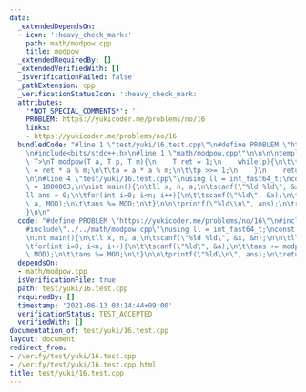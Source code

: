 ```yaml
---
data:
  _extendedDependsOn:
  - icon: ':heavy_check_mark:'
    path: math/modpow.cpp
    title: modpow
  _extendedRequiredBy: []
  _extendedVerifiedWith: []
  _isVerificationFailed: false
  _pathExtension: cpp
  _verificationStatusIcon: ':heavy_check_mark:'
  attributes:
    '*NOT_SPECIAL_COMMENTS*': ''
    PROBLEM: https://yukicoder.me/problems/no/16
    links:
    - https://yukicoder.me/problems/no/16
  bundledCode: "#line 1 \"test/yuki/16.test.cpp\"\n#define PROBLEM \"https://yukicoder.me/problems/no/16\"\
    \n#include<bits/stdc++.h>\n#line 1 \"math/modpow.cpp\"\n\n\n\ntemplate<typename\
    \ T>\nT modpow(T a, T p, T m){\n    T ret = 1;\n    while(p){\n\t\tif(p&1) ret\
    \ = ret * a % m;\n\t\ta = a * a % m;\n\t\tp >>= 1;\n    }\n    return ret;\n}\n\
    \n\n#line 4 \"test/yuki/16.test.cpp\"\nusing ll = int_fast64_t;\nconst int MOD\
    \ = 1000003;\n\nint main(){\n\tll x, n, a;\n\tscanf(\"%ld %ld\", &x, &n);\n\n\t\
    ll ans = 0;\n\tfor(int i=0; i<n; i++){\n\t\tscanf(\"%ld\", &a);\n\t\tans += modpow<ll>(x,\
    \ a, MOD);\n\t\tans %= MOD;\n\t}\n\n\tprintf(\"%ld\\n\", ans);\n\treturn 0;\n\
    }\n\n"
  code: "#define PROBLEM \"https://yukicoder.me/problems/no/16\"\n#include<bits/stdc++.h>\n\
    #include\"../../math/modpow.cpp\"\nusing ll = int_fast64_t;\nconst int MOD = 1000003;\n\
    \nint main(){\n\tll x, n, a;\n\tscanf(\"%ld %ld\", &x, &n);\n\n\tll ans = 0;\n\
    \tfor(int i=0; i<n; i++){\n\t\tscanf(\"%ld\", &a);\n\t\tans += modpow<ll>(x, a,\
    \ MOD);\n\t\tans %= MOD;\n\t}\n\n\tprintf(\"%ld\\n\", ans);\n\treturn 0;\n}\n\n"
  dependsOn:
  - math/modpow.cpp
  isVerificationFile: true
  path: test/yuki/16.test.cpp
  requiredBy: []
  timestamp: '2021-06-13 03:14:44+09:00'
  verificationStatus: TEST_ACCEPTED
  verifiedWith: []
documentation_of: test/yuki/16.test.cpp
layout: document
redirect_from:
- /verify/test/yuki/16.test.cpp
- /verify/test/yuki/16.test.cpp.html
title: test/yuki/16.test.cpp
---
```

